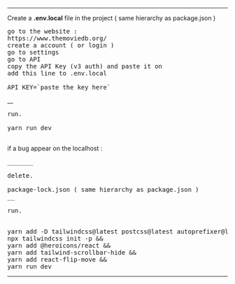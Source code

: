 ___

Create a 
**.env.local**
file in the project ( same hierarchy as package.json ) 

<pre>
go to the website : 
https://www.themoviedb.org/ 
create a account ( or login ) 
go to settings 
go to API 
copy the API Key (v3 auth) and paste it on
add this line to .env.local

API_KEY=`paste the key here`
</pre>
__
<pre>
run.

yarn run dev 

</pre>
if a bug appear on the localhost : 
<pre>
_______

delete.

package-lock.json ( same hierarchy as package.json ) 
__

run.


yarn add -D tailwindcss@latest postcss@latest autoprefixer@latest && 
npx tailwindcss init -p && 
yarn add @heroicons/react && 
yarn add tailwind-scrollbar-hide &&
yarn add react-flip-move &&
yarn run dev
</pre>
_______
